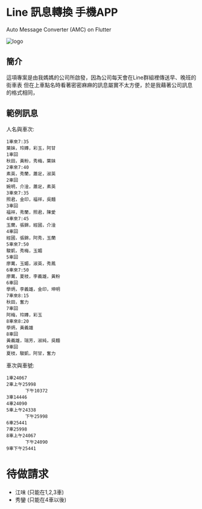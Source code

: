 # Line 訊息轉換 手機APP
Auto Message Converter (AMC) on Flutter

![logo](https://user-images.githubusercontent.com/92370642/191149033-89f1bde4-9d43-4f39-a5a3-a2d3cfbffe18.png)

## 簡介
這項專案是由我媽媽的公司所啟發，因為公司每天會在Line群組裡傳送早、晚班的街車表
但在上車點名時看著密密麻麻的訊息屬實不太方便，於是我藉著公司訊息的格式相同，

## 範例訊息
人名與車次:
```
1車來7:35
葉妹，玲嫥，彩玉，阿甘
1車回
秋田，黃粉，秀梅，葉妹
2車來7:40
素英，秀蘭，蕭足，淑英
2車回
婉明，介淦，蕭足，素英
3車來7:35
照君，金印，福祥，吳麵
3車回
福祥，秀蘭，照君，陳愛
4車來7:45
玉蘭，張錦，經國，介淦
4車回
經國，張錦，阿秀，玉蘭
5車來7:50
駿凱，秀梅，玉媚
5車回
廖萬，玉媚，淑英，秀鳳
6車來7:50
廖萬，夏枝，李義雄，黃粉
6車回
學炳，李義雄，金印，坤明
7車來8:15
秋田，奮力
7車回
阿梅，玲嫥，彩玉
8車來8:20
學炳，黃義雄
8車回
黃義雄，瑞芳，淑純，吳麵
9車回
夏枝，駿凱，阿甘，奮力
```

車次與車號:
```
1車24067
2車上午25998
       下午10372
3車14446
4車24090
5車上午24338
       下午25998
6車25441
7車25998
8車上午24067
       下午24090
9車下午25441
```

# 待做請求
- 江味 (只能在1,2,3車)
- 秀鑾 (只能在4車以後)